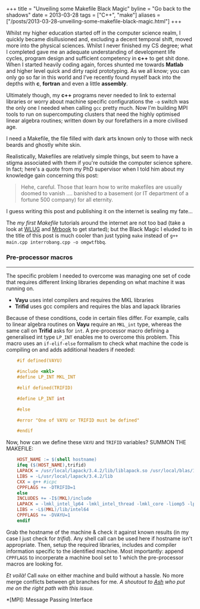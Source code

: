 +++
title = "Unveiling some Makefile Black Magic"
byline = "Go back to the shadows"
date = 2013-03-28
tags = ["C++", "make"]
aliases = ["/posts/2013-03-28-unveiling-some-makefile-black-magic.html"]
+++

Whilst my higher education started off in the computer science realm, I quickly became disillusioned and, excluding a decent temporal shift, moved more into the physical sciences. Whilst I never finished my CS degree; what I completed gave me an adequate understanding of development life cycles, program design and sufficient competency in __c++__ to get shit done. When I started heavily coding again, forces shunted me towards __Matlab__ and higher level quick and dirty rapid prototyping. As we all know; you can only go so far in this world and I've recently found myself back into the depths with __c__, __fortran__ and even a little __assembly__.

<!-- more -->

Ultimately though, my __c++__ programs never needed to link to external libraries or worry about machine specific configurations the `-o` switch was the only one I needed when calling `gcc` pretty much. Now I'm building MPI tools to run on supercomputing clusters that need the highly optimised linear algebra routines; written down by our forefathers in a more civilised age.

I need a Makefile, the file filled with dark arts known only to those with neck beards and ghostly white skin.

Realistically, Makefiles are relatively simple things, but seem to have a stigma associated with them if you're outside the computer science sphere. In fact; here's a quote from my PhD supervisor when I told him about my knowledge gain concerning this post:

> Hehe, careful.  Those that learn how to write makefiles are usually doomed to vanish .... banished to a basement (or IT department of a fortune 500 company) for all eternity.

I guess writing this post and publishing it on the internet is sealing my fate...

The _my first Makefile_ tutorials around the internet are not too bad (take a look at [WLUG](http://www.wlug.org.nz/MakefileHowto) and [Mrbook](http://mrbook.org/blog/tutorials/make/) to get started); but the Black Magic I eluded to in the title of this post is much cooler than just typing `make` instead of `g++ main.cpp interrobang.cpp -o omgwtfbbq`.


### Pre-processor macros

---

The specific problem I needed to overcome was managing one set of code that requires different linking libraries depending on what machine it was running on.

* __Vayu__ uses intel compilers and requires the MKL libraries
* __Trifid__ uses gcc compilers and requires the blas and lapack libraries

Because of these conditions, code in certain files differ. For example, calls to linear algebra routines on __Vayu__ require an `MKL_int` type, whereas the same call on __Trifid__ asks for `int`. A pre-processor macro defining a generalised int type `LP_INT` enables me to overcome this problem. This macro uses an `if-elif-else` formalism to check what machine the code is compiling on and adds additional headers if needed:

``` c
    #if defined(VAYU)

    #include <mkl>
    #define LP_INT MKL_INT

    #elif defined(TRIFID)

    #define LP_INT int

    #else

    #error "One of VAYU or TRIFID must be defined"

    #endif
```

Now, how can we define these `VAYU` and `TRIFID` variables? SUMMON THE MAKEFILE:

``` makefile
    HOST_NAME := $(shell hostname)
    ifeq ($(HOST_NAME),trifid)
    LAPACK = /usr/local/lapack/3.4.2/lib/liblapack.so /usr/local/blas/1.0.248/lib/libblas.so -lm
    LIBS = -L/usr/local/lapack/3.4.2/lib
    CXX = g++ #icpc
    CPPFLAGS += -DTRIFID=1
    else
    INCLUDES += -I$(MKL)/include
    LAPACK = -lmkl_intel_lp64 -lmkl_intel_thread -lmkl_core -liomp5 -lpthread
    LIBS = -L$(MKL)/lib/intel64
    CPPFLAGS += -DVAYU=1
    endif
```

Grab the hostname of the machine & check it against known results (in my case I just check for _trifid_). Any shell call can be used here if hostname isn't appropriate. Then, setup the required libraries, includes and compiler information specific to the identified machine. Most importantly: append `CPPFLAGS` to incorperate a machine bool set to 1 which the pre-processor macros are looking for.

_Et voilà!_ Call `make` on either machine and build without a hassle. No more merge conflicts between git branches for me. _A shoutout to [Ash](http://tuxdude.github.com/) who put me on the right path with this issue._

*[MPI]: Message Passing Interface
